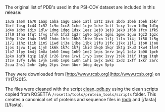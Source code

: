 The original list of PDB's used in the PSI-COV dataset are included in this release:

    1a3a 1a6m 1a70 1aap 1aba 1ag6 1aoe 1atl 1atz 1avs 1bdo 1beb 1beh 1bkr 
    1brf 1bsg 1c44 1c52 1c9o 1cc8 1chd 1cjw 1cke 1ctf 1cxy 1czn 1d0q 1d1q 
    1d4o 1dbx 1dix 1dlw 1dmg 1dqg 1dsx 1eaz 1ej0 1ej8 1ek0 1f6b 1fcy 1fk5 
    1fl0 1fna 1fqt 1fvg 1fvk 1fx2 1g2r 1g9o 1gbs 1gmi 1gmx 1guu 1gz2 1gzc 
    1h0p 1h2e 1h4x 1h98 1hdo 1hfc 1hh8 1htw 1hxn 1i1j 1i1n 1i4j 1i58 1i5g 
    1i71 1ihz 1iib 1im5 1iwd 1j3a 1jbe 1jbk 1jfu 1jfx 1jkx 1jl1 1jo0 1jo8 
    1jos 1jvw 1jwq 1jyh 1k6k 1k7c 1k7j 1kid 1kq6 1kqr 1ktg 1ku3 1kw4 1lm4 
    1lo7 1lpy 1m4j 1m8a 1mk0 1mug 1nb9 1ne2 1nps 1nrv 1ny1 1o1z 1p90 1pch 
    1pko 1qf9 1qjp 1ql0 1r26 1roa 1rw1 1ryb 1smx 1svy 1t8k 1tif 1tqg 1tqh 
    1tzv 1vfy 1vhu 1vjk 1vmb 1vp6 1w0h 1whi 1wjx 1wkc 1xdz 1xff 1xkr 2arc 
    2cua 2hs1 2mhr 2phy 2tps 2vxn 3bor 3dqg 4qyx 5ptp

They were downloaded from [http://www.rcsb.org](http://www.rcsb.org) on 11/17/2015.

The files were cleaned with the script [clean_pdb.py](clean_pdb.py) using the clean scripts copied from ROSETTA `/rosetta/tools/protein_tools/scripts` folder. This creates a canonical set of proteins and sequence files in [/pdb](/pdb) and [/fasta][(/fasta).